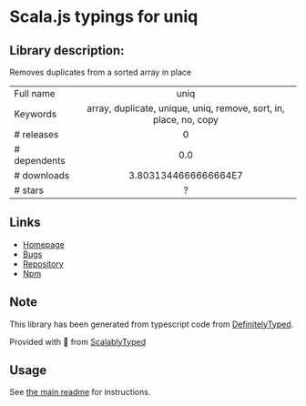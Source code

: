 
# Scala.js typings for uniq


## Library description:
Removes duplicates from a sorted array in place

|                    |                 |
| ------------------ | :-------------: |
| Full name          | uniq |
| Keywords           | array, duplicate, unique, uniq, remove, sort, in, place, no, copy |
| # releases         | 0 |
| # dependents       | 0.0 |
| # downloads        | 3.8031344666666664E7 |
| # stars            | ? |

## Links
- [Homepage](https://github.com/mikolalysenko/uniq)
- [Bugs](https://github.com/mikolalysenko/uniq/issues)
- [Repository](https://github.com/mikolalysenko/uniq)
- [Npm](https://www.npmjs.com/package/uniq)
    


## Note
This library has been generated from typescript code from [DefinitelyTyped](https://definitelytyped.org).

Provided with :purple_heart: from [ScalablyTyped](https://github.com/oyvindberg/ScalablyTyped)

## Usage
See [the main readme](../../readme.md) for instructions.


